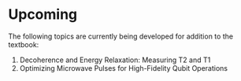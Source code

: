 # Upcoming

The following topics are currently being developed for addition to the textbook:

1. Decoherence and Energy Relaxation: Measuring T2 and T1
2. Optimizing Microwave Pulses for High-Fidelity Qubit Operations
